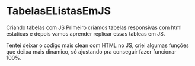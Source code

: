 # TabelasEListasEmJS
 Criando tabelas com JS
 Primeiro criamos tabelas responsivas com html estaticas e depois vamos aprender replicar essas tableas em JS.

 Tentei deixar o codigo mais clean com HTML no JS, criei algumas funções que deiixa mais dinamico, só ajustando pra conseguir fazer funcionar 100%.